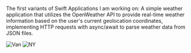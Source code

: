 The first variants of Swift Applications I am working on: A simple weather application that utilizes the OpenWeather API to provide real-time weather information based on the user's current geolocation coordinates, implementing HTTP requests with async/await to parse weather data from JSON files.


![Van](https://github.com/arfazhxss/WeatherAppVariants/assets/84450659/31ce9212-2ca9-454d-b300-b7304997e6c2)
![NY](https://github.com/arfazhxss/WeatherAppVariants/assets/84450659/4db555eb-f7fc-429a-aa54-322e00c901a0)
